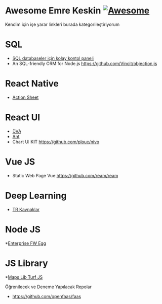 # Awesome Emre Keskin [![Awesome](https://cdn.rawgit.com/sindresorhus/awesome/d7305f38d29fed78fa85652e3a63e154dd8e8829/media/badge.svg)](https://github.com/emrekeskinmac/my-awesome)

Kendim için işe yarar linkleri burada kategorileştiriyorum

# SQL

* [SQL databaseler için kolay kontol paneli](https://github.com/ankane/blazer)
* An SQL-friendly ORM for Node.js https://github.com/Vincit/objection.js

# React Native

* [Action Sheet](https://github.com/yfuks/react-native-action-sheet)


# React UI

* [DVA](https://github.com/dvajs)
* [Ant](https://ant.design/components/date-picker/)
* Chart UI KIT https://github.com/plouc/nivo

# Vue JS

* Static Web Page Vue https://github.com/ream/ream

# Deep Learning

* [TR Kaynaklar](https://github.com/deeplearningturkiye/turkce-derin-ogrenme-kaynaklari)

# Node JS

*[Enterprise FW Egg](https://github.com/eggjs/egg)


# JS Library

*[Maps Lib Turf JS](http://turfjs.org/)

Öğrenilecek ve Deneme Yapılacak Repolar

* https://github.com/openfaas/faas

